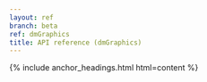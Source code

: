 ```yaml
---
layout: ref
branch: beta
ref: dmGraphics
title: API reference (dmGraphics)
---
```

{% include anchor_headings.html html=content %}